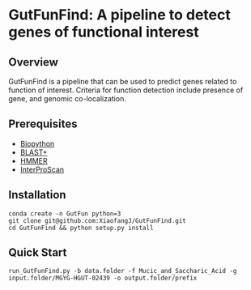 # GutFunFind: A pipeline to detect genes of functional interest

## Overview
  GutFunFind is a pipeline that can be used to predict genes related to function of interest.
  Criteria for function detection include presence of gene, and genomic co-localization.

## Prerequisites
+ [Biopython](https://biopython.org/)
+ [BLAST+](https://ftp.ncbi.nlm.nih.gov/blast/executables/blast+/LATEST/)
+ [HMMER](http://eddylab.org/software/hmmer/hmmer.tar.gz)
+ [InterProScan](https://github.com/ebi-pf-team/interproscan)

## Installation

```
conda create -n GutFun python=3
git clone git@github.com:XiaofangJ/GutFunFind.git
cd GutFunFind && python setup.py install
```

## Quick Start
```
run_GutFunFind.py -b data.folder -f Mucic_and_Saccharic_Acid -g input.folder/MGYG-HGUT-02439 -o output.folder/prefix
```
